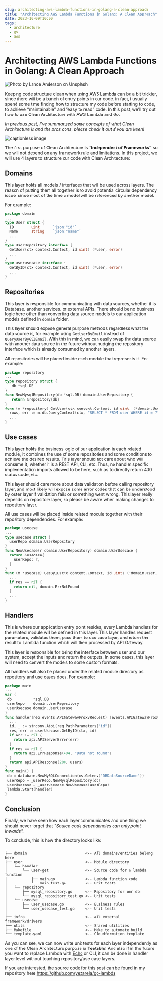 ```yaml
---
slug: architecting-aws-lambda-functions-in-golang-a-clean-approach
title: "Architecting AWS Lambda Functions in Golang: A Clean Approach"
date: 2023-10-09T10:00
tags:
  - architecture
  - go
  - aws
---
```


Architecting AWS Lambda Functions in Golang: A Clean Approach
=============================================================

![Photo by Lance Anderson on Unsplash](architecture.webp)

Keeping code structure clean when using AWS Lambda can be a bit trickier, since there will be a bunch of entry points in our code. In fact, I usually spend some time finding how to structure my code before starting to code, to achieve “maintainable” and “easy to read” code. In this post, we’ll try out how to use Clean Architecture with AWS Lambda and Go.

<!-- truncate -->

_In_ [_previous post_](https://yezarela.github.io/blog/unveiling-clean-architecture-guidelines-benefits-and-trade-offs)_, I’ve summarized some concepts of what Clean Architecture is and the pros cons, please check it out if you are keen!_

![captionless image](clean-architecture.webp)

The first purpose of Clean Architecture is “**Independent of Frameworks”** so we will not depend on any framework rule and limitations. In this project, we will use 4 layers to structure our code with Clean Architecture:

## Domains

This layer holds all models / interfaces that will be used across layers. The reason of putting them all together is to avoid potential circular dependency issue, since most of the time a model will be referenced by another model.

For example:

```go title="domain/user.go"
package domain
...
type User struct {
  ID        uint      `json:"id"`
  Name      string    `json:"name"`
  ...
}
type UserRepository interface {
  GetUser(ctx context.Context, id uint) (*User, error)
  ...
}
type UserUsecase interface {
  GetByID(ctx context.Context, id uint) (*User, error)
  ...
}
```

## Repositories

This layer is responsible for communicating with data sources, whether it is Database, another services, or external APIs. There should be no business logic here other than converting data source models to our application models defined in `domain` folder.

This layer should expose general purpose methods regardless what the data source is, for example using `GetUserByEmail` instead of `QueryUserByGSIEmail`. With this in mind, we can easily swap the data source with another data source in the future without nudging the repository interface which is already consumed by another layers.

All repositories will be placed inside each module that represents it. For example:

```go title="user/repository/mysql_repository.go"
package repository
...
type repository struct {
   db *sql.DB
}
func NewMysqlRepository(db *sql.DB) domain.UserRepository {
   return &repository{db}
}
func (m *repository) GetUser(ctx context.Context, id uint) (*domain.User, error) {  
  rows, err := m.db.QueryContext(ctx, "SELECT * FROM user WHERE id = ?", id)  
  ...
}
```

## Use cases

This layer holds the business logic of our application in each related module, it combines the use of some repositories and some conditions to achieve the desired results. This layer should not care about who will consume it, whether it is a REST API, CLI, etc. Thus, no handler specific implementation imports allowed to be here, such as to directly return 400 status code, etc.

This layer should care more about data validation before calling repository layer, and most likely will expose some error codes that can be understood by outer layer if validation fails or something went wrong. This layer really depends on repository layer, so please be aware when making changes to repository layer.

All use cases will be placed inside related module together with their repository dependencies. For example:

```go title="user/usecase/user_usecase.go"
package usecase
...
type usecase struct {
  userRepo domain.UserRepository
}
func NewUsecase(r domain.UserRepository) domain.UserUsecase {
  return &usecase{
    userRepo: r,
  }
}
func (m *usecase) GetByID(ctx context.Context, id uint) (*domain.User, error) {
  ...
  if res == nil {
    return nil, domain.ErrNotFound
  }
  ...
}
```

## Handlers

This is where our application entry point resides, every Lambda handlers for the related module will be defined in this layer. This layer handles request parameters, validates them, pass them to use case layer, and return the result to Lambda function which will then processed by API Gateway.

This layer is responsible for being the interface between user and our system, accept the inputs and return the outputs. In some cases, this layer will need to convert the models to some custom formats.

All handlers will also be placed under the related module directory as repository and use cases does. For example:

```go title="user/handler/user-get/main.go"
package main
...
var (
 db          *sql.DB
 userRepo    domain.UserRepository
 userUsecase domain.UserUsecase
)
func handler(req events.APIGatewayProxyRequest) (events.APIGatewayProxyResponse, error) {
  ...
  id, _ := strconv.Atoi(req.PathParameters["id"])
  res, err := userUsecase.GetByID(ctx, id)
  if err != nil {
    return api.APIServerError(err)
  }
  if res == nil {
    return api.ErrResponse(404, "Data not found")
  }
  return api.APIResponse(200, users)
}
func main() {
 db = database.NewMySQLConnection(os.Getenv("DBDataSourceName"))
 userRepo = _userRepo.NewMysqlRepository(db)
 userUsecase = _userUsecase.NewUsecase(userRepo)
 lambda.Start(handler)
}
```

## Conclusion

Finally, we have seen how each layer communicates and one thing we should never forget that _"Source code dependencies can only point inwards"._

To conclude, this is how the directory looks like:

```
.
├── domain                           <-- All domains/entities belong here
├── user                             <-- Module directory
│   └── handler                     
│       └── user-get                 <-- Source code for a lambda function
│           ├── main.go              <-- Lambda function code
│           └── main_test.go         <-- Unit tests
│   └── repository 
│       ├── mysql_repository.go      <-- Repository for our db
│       └── mysql_repository_test.go <-- Unit tests
│   └── usecase 
│       ├── user_usecase.go          <-- Business rules
│       └── user_usecase_test.go     <-- Unit tests
│
├── infra                            <-- All external framework/drivers 
├── utils                            <-- Shared utilities
├── Makefile                         <-- Make to automate build
└── template.yaml                    <-- Cloudformation template
```

As you can see, we can now write unit tests for each layer independently as one of the Clean Architecture purpose is **Testable**! And also if in the future you want to replace Lambda with [Echo](https://echo.labstack.com/) or CLI, it can be done in handler layer level without touching repository/use case layers.

If you are interested, the source code for this post can be found in my repository here https://github.com/yezarela/go-lambda

